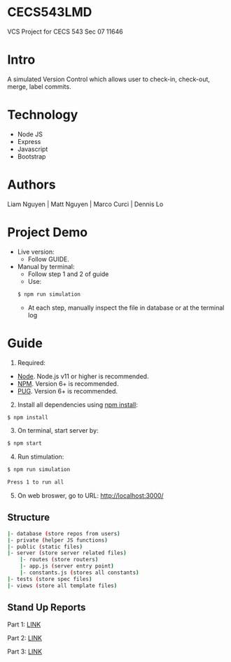 # CECS543LMD

VCS Project for CECS 543 Sec 07 11646

# Intro

A simulated Version Control which allows user to check-in, check-out, merge, label commits.

# Technology

- Node JS
- Express
- Javascript
- Bootstrap

# Authors

Liam Nguyen | Matt Nguyen | Marco Curci | Dennis Lo

# Project Demo

- Live version:
  - Follow GUIDE.
- Manual by terminal:
  - Follow step 1 and 2 of guide
  - Use:
  ```bash
  $ npm run simulation
  ```
  - At each step, manually inspect the file in database or at the terminal log

# Guide

1. Required:

- [Node](https://nodejs.org/en/download/). Node.js v11 or higher is recommended.
- [NPM](https://www.npmjs.com/get-npm). Version 6+ is recommended.
- [PUG](https://pugjs.org/). Version 6+ is recommended.

2. Install all dependencies using [npm install](https://docs.npmjs.com/getting-started/installing-npm-packages-locally):

```bash
$ npm install
```

3. On terminal, start server by:

```bash
$ npm start
```

4. Run stimulation:

```bash
$ npm run simulation

Press 1 to run all
```

5. On web broswer, go to URL: [http://localhost:3000/](http://localhost:3000/)

## Structure

```bash
|- database (store repos from users)
|- private (helper JS functions)
|- public (static files)
|- server (store server related files)
	|- routes (store routers)
   	|- app.js (server entry point)
	|- constants.js (stores all constants)
|- tests (store spec files)
|- views (store all template files)
```

## Stand Up Reports

Part 1: [LINK](https://1drv.ms/w/s!AgJrpqI0jWm8gZpljgq3uOegIrgdbQ)

Part 2: [LINK](https://onedrive.live.com/view.aspx?resid=BC698D34A2A66B02!19862&ithint=file%2cdocx&authkey=!APonenOErzhufgc)

Part 3: [LINK](https://1drv.ms/w/s!AgJrpqI0jWm8gZtLdcwpHtGLqwOcFg?e=5Ky85v)
